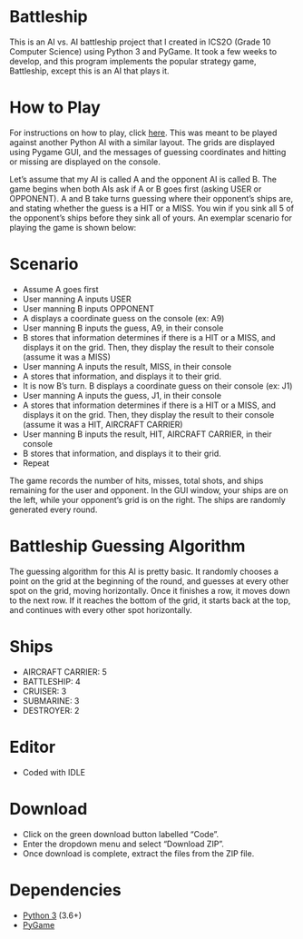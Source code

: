 # Battleship
This is an AI vs. AI battleship project that I created in ICS2O (Grade 10 Computer Science) using Python 3 and PyGame. It took a few weeks to develop, and this program implements the popular strategy game, Battleship, except this is an AI that plays it. 

# How to Play
For instructions on how to play, click [here](https://en.wikipedia.org/wiki/Battleship_(game)). This was meant to be played against another Python AI with a similar layout. The grids are displayed using Pygame GUI, and the messages of guessing coordinates and hitting or missing are displayed on the console.

Let’s assume that my AI is called A and the opponent AI is called B. The game begins when both AIs ask if A or B goes first (asking USER or OPPONENT). A and B take turns guessing where their opponent’s ships are, and stating whether the guess is a HIT or a MISS. You win if you sink all 5 of the opponent’s ships before they sink all of yours. An exemplar scenario for playing the game is shown below:

# Scenario
 - Assume A goes first
 - User manning A inputs USER
 - User manning B inputs OPPONENT
 - A displays a coordinate guess on the console (ex: A9)
 - User manning B inputs the guess, A9, in their console
 - B stores that information determines if there is a HIT or a MISS, and displays it on the grid. Then, they display the result to their console (assume it was a MISS)
 - User manning A inputs the result, MISS, in their console
 - A stores that information, and displays it to their grid.
 - It is now B’s turn. B displays a coordinate guess on their console (ex: J1)
 - User manning A inputs the guess, J1, in their console
 - A stores that information determines if there is a HIT or a MISS, and displays it on the grid. Then, they display the result to their console (assume it was a HIT,      AIRCRAFT CARRIER)
 - User manning B inputs the result, HIT, AIRCRAFT CARRIER, in their console
 - B stores that information, and displays it to their grid.
 - Repeat

The game records the number of hits, misses, total shots, and ships remaining for the user and opponent. In the GUI window, your ships are on the left, while your opponent’s grid is on the right. The ships are randomly generated every round. 

# Battleship Guessing Algorithm
The guessing algorithm for this AI is pretty basic. It randomly chooses a point on the grid at the beginning of the round, and guesses at every other spot on the grid, moving horizontally. Once it finishes a row, it moves down to the next row. If it reaches the bottom of the grid, it starts back at the top, and continues with every other spot horizontally.

# Ships
 - AIRCRAFT CARRIER: 5
 - BATTLESHIP: 4
 - CRUISER: 3
 - SUBMARINE: 3
 - DESTROYER: 2

# Editor
 - Coded with IDLE

# Download
 - Click on the green download button labelled “Code”.
 - Enter the dropdown menu and select “Download ZIP”.
 - Once download is complete, extract the files from the ZIP file.

# Dependencies
 - [Python 3](https://www.python.org/downloads/) (3.6+)
 - [PyGame](https://www.pygame.org/wiki/GettingStarted)
